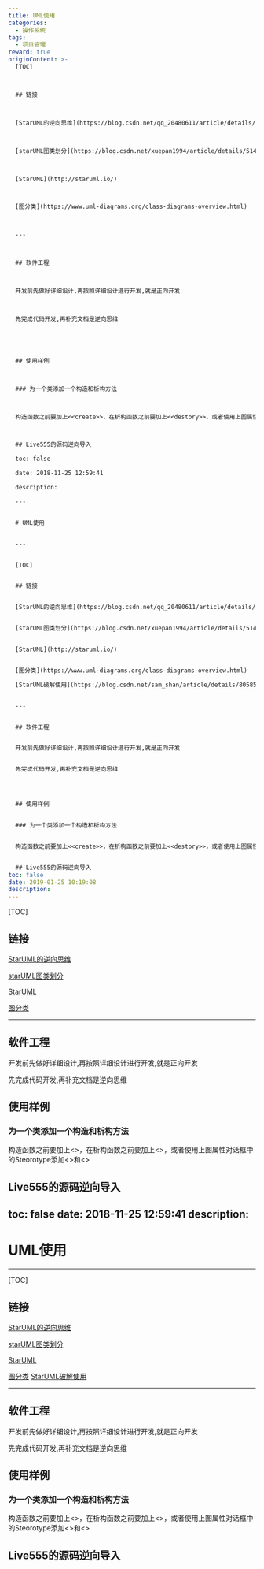 ```yaml
---
title: UML使用
categories:
  - 操作系统
tags:
  - 项目管理
reward: true
originContent: >-
  [TOC]



  ## 链接



  [StarUML的逆向思维](https://blog.csdn.net/qq_20480611/article/details/51287038)



  [starUML图类划分](https://blog.csdn.net/xuepan1994/article/details/51482956)



  [StarUML](http://staruml.io/)



  [图分类](https://www.uml-diagrams.org/class-diagrams-overview.html)



  ---



  ## 软件工程



  开发前先做好详细设计,再按照详细设计进行开发,就是正向开发



  先完成代码开发,再补充文档是逆向思维





  ## 使用样例



  ### 为一个类添加一个构造和析构方法



  构造函数之前要加上<<create>>，在析构函数之前要加上<<destory>>，或者使用上图属性对话框中的Steorotype添加<<create>>和<<destroy>>



  ## Live555的源码逆向导入

  toc: false

  date: 2018-11-25 12:59:41

  description:

  ---


  # UML使用


  ---


  [TOC]


  ## 链接


  [StarUML的逆向思维](https://blog.csdn.net/qq_20480611/article/details/51287038)


  [starUML图类划分](https://blog.csdn.net/xuepan1994/article/details/51482956)


  [StarUML](http://staruml.io/)


  [图分类](https://www.uml-diagrams.org/class-diagrams-overview.html)

  [StarUML破解使用](https://blog.csdn.net/sam_shan/article/details/80585240)


  ---


  ## 软件工程


  开发前先做好详细设计,再按照详细设计进行开发,就是正向开发


  先完成代码开发,再补充文档是逆向思维




  ## 使用样例


  ### 为一个类添加一个构造和析构方法


  构造函数之前要加上<<create>>，在析构函数之前要加上<<destory>>，或者使用上图属性对话框中的Steorotype添加<<create>>和<<destroy>>


  ## Live555的源码逆向导入
toc: false
date: 2019-01-25 10:19:08
description:
---
```


[TOC]


## 链接


[StarUML的逆向思维](https://blog.csdn.net/qq_20480611/article/details/51287038)


[starUML图类划分](https://blog.csdn.net/xuepan1994/article/details/51482956)


[StarUML](http://staruml.io/)


[图分类](https://www.uml-diagrams.org/class-diagrams-overview.html)


---


## 软件工程


开发前先做好详细设计,再按照详细设计进行开发,就是正向开发


先完成代码开发,再补充文档是逆向思维




## 使用样例


### 为一个类添加一个构造和析构方法


构造函数之前要加上<<create>>，在析构函数之前要加上<<destory>>，或者使用上图属性对话框中的Steorotype添加<<create>>和<<destroy>>


## Live555的源码逆向导入
toc: false
date: 2018-11-25 12:59:41
description:
---

# UML使用

---

[TOC]

## 链接

[StarUML的逆向思维](https://blog.csdn.net/qq_20480611/article/details/51287038)

[starUML图类划分](https://blog.csdn.net/xuepan1994/article/details/51482956)

[StarUML](http://staruml.io/)

[图分类](https://www.uml-diagrams.org/class-diagrams-overview.html)
[StarUML破解使用](https://blog.csdn.net/sam_shan/article/details/80585240)

---

## 软件工程

开发前先做好详细设计,再按照详细设计进行开发,就是正向开发

先完成代码开发,再补充文档是逆向思维



## 使用样例

### 为一个类添加一个构造和析构方法

构造函数之前要加上<<create>>，在析构函数之前要加上<<destory>>，或者使用上图属性对话框中的Steorotype添加<<create>>和<<destroy>>

## Live555的源码逆向导入